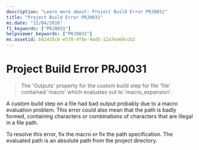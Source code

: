 ```yaml
---
description: "Learn more about: Project Build Error PRJ0031"
title: "Project Build Error PRJ0031"
ms.date: "11/04/2016"
f1_keywords: ["PRJ0031"]
helpviewer_keywords: ["PRJ0031"]
ms.assetid: b42435c6-e570-4f8e-9ad5-12a7ea69ccb2
---
```

# Project Build Error PRJ0031

> The 'Outputs' property for the custom build step for file 'file' contained 'macro' which evaluates out to 'macro_expansion'.

A custom build step on a file had bad output probably due to a macro evaluation problem. This error could also mean that the path is badly formed, containing characters or combinations of characters that are illegal in a file path.

To resolve this error, fix the macro or fix the path specification. The evaluated path is an absolute path from the project directory.
